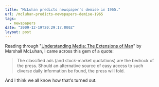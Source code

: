 ```yaml
---
title: "McLuhan predicts newspaper's demise in 1965."
url: /mcluhan-predicts-newspapers-demise-1965
tags:
  - newspapers
date: "2009-12-19T20:29:17.000Z"
layout: post
---
```


Reading through "[Understanding Media: The Extensions of Man][0]" by Marshall McLuhan, I came across this gem of a quote:  

  


>   
> 
> The classified ads (and stock-market quotations) are the bedrock of the press. Should an alternative source of easy access to such diverse daily information be found, the press will fold.  
> 
> 

  

  

And I think we all know how that's turned out.

[0]: http://www.amazon.com/Understanding-Media-Extensions-Marshall-McLuhan/dp/0262631598